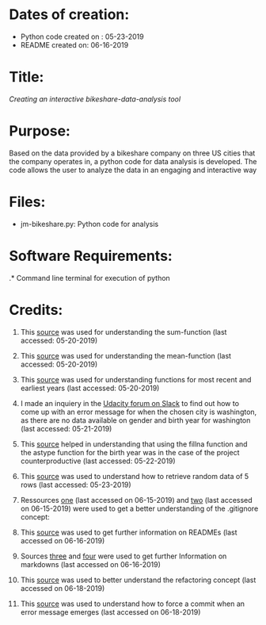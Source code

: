 #  Dates of creation:  
*  Python code created on : 05-23-2019 	
*  README created on: 06-16-2019


#  Title:
*Creating an interactive bikeshare-data-analysis tool*


#  Purpose:
Based on the data provided by a bikeshare company on three US cities that the company operates in, a python code for data analysis is developed. The code allows the user to analyze the data in an engaging and interactive way


# Files:
* jm-bikeshare.py: Python code for analysis

#  Software Requirements:
.*  Command line terminal for execution of python


#  Credits:
1. This [source](https://stackoverflow.com/questions/41286569/get-total-of-pandas-column) was used for understanding the sum-function (last accessed: 05-20-2019)

2. This [source](https://stackoverflow.com/questions/31037298/pandas-get-column-average-mean) was used for understanding the mean-function  (last accessed: 05-20-2019)

3. This [source](https://stackoverflow.com/questions/29886609/find-most-recent-date-in-pandas-dataframe) was used for understanding functions for most recent and earliest years (last accessed: 05-20-2019)

4. I made an inquiery in the [Udacity forum on Slack](https://udacity-students.slack.com/messages/GG8SEC9S7/convo/GG8SEC9S7-1558387457.031200/) to find out how to come up with an error message for when the chosen city is washington, as there are no data available on gender and birth year for washington (last accessed: 05-21-2019)

5. This [source](https://stackoverflow.com/questions/41550746/error-using-astype-when-nan-exists-in-a-dataframe) helped in understanding that using the fillna function and the astype function for the birth year was in the case of the project counterproductive (last accessed: 05-22-2019)

6. This [source](https://www.ritchieng.com/pandas-randomly-sample-rows/) was used to understand how to retrieve random data of 5 rows (last accessed: 05-23-2019)  

7. Ressources [one] (last accessed on 06-15-2019) and [two] (last accessed on 06-15-2019) were used to get a better understanding of the .gitignore concept:

[one]:(https://www.youtube.com/watch?v=0WfDe51pUU0)
[two]: (https://stackoverflow.com/questions/3833561/why-doesnt-git-ignore-my-specified-file/3833675)


8. This [source](https://help.github.com/en/articles/about-readmes) was used to get further information on READMEs (last accessed on 06-16-2019)

9. Sources [three](https://en.support.wordpress.com/markdown-quick-reference/) and [four](https://guides.github.com/features/mastering-markdown/) were used to get further Information on markdowns (last accessed on 06-16-2019)

10. This [source](https://pybit.es/refactoring.html) was used to better understand the refactoring concept (last accessed on 06-18-2019)

11. This [source](https://stackoverflow.com/questions/52195877/how-can-i-fix-git-commit-error-waiting-for-your-editor-to-close-the-file-wi) was used to understand how to force a commit when an error message emerges (last accessed on 06-18-2019)
